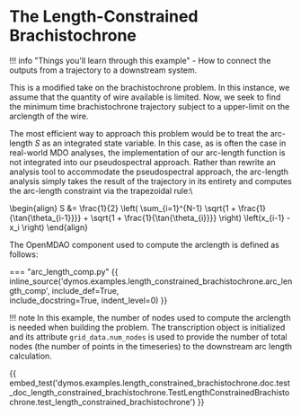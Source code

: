 # The Length-Constrained Brachistochrone

!!! info "Things you'll learn through this example"
    - How to connect the outputs from a trajectory to a downstream system.

This is a modified take on the brachistochrone problem.
In this instance, we assume that the quantity of wire available is limited.
Now, we seek to find the minimum time brachistochrone trajectory subject to a upper-limit on the arclength of the wire.

The most efficient way to approach this problem would be to treat the arc-length $S$ as an integrated state variable.
In this case, as is often the case in real-world MDO analyses, the implementation of our arc-length function is not integrated into our pseudospectral approach.
Rather than rewrite an analysis tool to accommodate the pseudospectral approach, the arc-length analysis simply takes the result of the trajectory in its entirety and computes the arc-length constraint via the trapezoidal rule:\

\begin{align}
    S &= \frac{1}{2} \left( \sum_{i=1}^{N-1} \sqrt{1 + \frac{1}{\tan{\theta_{i-1}}}} + \sqrt{1 + \frac{1}{\tan{\theta_{i}}}} \right) \left(x_{i-1} - x_i \right)
\end{align}

The OpenMDAO component used to compute the arclength is defined as follows:

=== "arc_length_comp.py"
{{ inline_source('dymos.examples.length_constrained_brachistochrone.arc_length_comp',
include_def=True,  
include_docstring=True,
indent_level=0)
}}

!!! note
  In this example, the number of nodes used to compute the arclength is needed when building the problem.
  The transcription object is initialized and its attribute `grid_data.num_nodes` is used to provide the number of total nodes (the number of points in the timeseries) to the downstream arc length calculation.

{{ embed_test('dymos.examples.length_constrained_brachistochrone.doc.test_doc_length_constrained_brachistochrone.TestLengthConstrainedBrachistochrone.test_length_constrained_brachistochrone') }}
